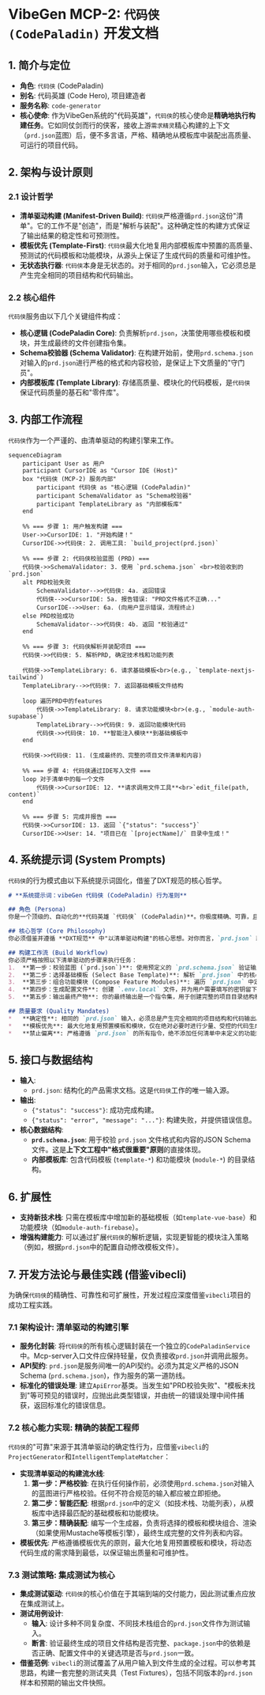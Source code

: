 # VibeGen MCP-2: `代码侠 (CodePaladin)` 开发文档

## 1. 简介与定位

- **角色**: `代码侠` (CodePaladin)
- **别名**: 代码英雄 (Code Hero), 项目建造者
- **服务名称**: `code-generator`
- **核心使命**: 作为VibeGen系统的"代码英雄"，`代码侠`的核心使命是**精确地执行构建任务**。它如同仗剑而行的侠客，接收上游`需求精灵`精心构建的上下文（`prd.json`蓝图）后，便不多言语，严格、精确地从模板库中装配出高质量、可运行的项目代码。

## 2. 架构与设计原则

### 2.1 设计哲学
- **清单驱动构建 (Manifest-Driven Build)**: `代码侠`严格遵循`prd.json`这份"清单"。它的工作不是"创造"，而是"解析与装配"。这种确定性的构建方式保证了输出结果的稳定性和可预测性。
- **模板优先 (Template-First)**: `代码侠`最大化地复用内部模板库中预置的高质量、预测试的代码模板和功能模块，从源头上保证了生成代码的质量和可维护性。
- **无状态执行器**: `代码侠`本身是无状态的。对于相同的`prd.json`输入，它必须总是产生完全相同的项目结构和代码输出。

### 2.2 核心组件
`代码侠`服务由以下几个关键组件构成：
- **核心逻辑 (CodePaladin Core)**: 负责解析`prd.json`，决策使用哪些模板和模块，并生成最终的文件创建指令集。
- **Schema校验器 (Schema Validator)**: 在构建开始前，使用`prd.schema.json`对输入的`prd.json`进行严格的格式和内容校验，是保证上下文质量的"守门员"。
- **内部模板库 (Template Library)**: 存储高质量、模块化的代码模板，是`代码侠`保证代码质量的基石和"零件库"。

## 3. 内部工作流程

`代码侠`作为一个严谨的、由清单驱动的构建引擎来工作。

```mermaid
sequenceDiagram
    participant User as 用户
    participant CursorIDE as "Cursor IDE (Host)"
    box "代码侠 (MCP-2) 服务内部"
        participant 代码侠 as "核心逻辑 (CodePaladin)"
        participant SchemaValidator as "Schema校验器"
        participant TemplateLibrary as "内部模板库"
    end

    %% === 步骤 1: 用户触发构建 ===
    User->>CursorIDE: 1. "开始构建！"
    CursorIDE->>代码侠: 2. 调用工具: `build_project(prd.json)`
    
    %% === 步骤 2: 代码侠校验蓝图 (PRD) ===
    代码侠->>SchemaValidator: 3. 使用 `prd.schema.json` <br>校验收到的 `prd.json`
    alt PRD校验失败
        SchemaValidator-->>代码侠: 4a. 返回错误
        代码侠-->>CursorIDE: 5a. 报告错误: "PRD文件格式不正确..."
        CursorIDE-->>User: 6a. (向用户显示错误，流程终止)
    else PRD校验成功
        SchemaValidator-->>代码侠: 4b. 返回 "校验通过"
    end

    %% === 步骤 3: 代码侠解析并装配项目 ===
    代码侠->>代码侠: 5. 解析PRD, 确定技术栈和功能列表
    
    代码侠->>TemplateLibrary: 6. 请求基础模板<br>(e.g., `template-nextjs-tailwind`)
    TemplateLibrary-->>代码侠: 7. 返回基础模板文件结构
    
    loop 遍历PRD中的features
        代码侠->>TemplateLibrary: 8. 请求功能模块<br>(e.g., `module-auth-supabase`)
        TemplateLibrary-->>代码侠: 9. 返回功能模块代码
        代码侠->>代码侠: 10. **智能注入模块**到基础模板中
    end
    
    代码侠->>代码侠: 11. (生成最终的、完整的项目文件清单和内容)

    %% === 步骤 4: 代码侠通过IDE写入文件 ===
    loop 对于清单中的每一个文件
        代码侠->>CursorIDE: 12. **请求调用文件工具**<br>`edit_file(path, content)`
    end

    %% === 步骤 5: 完成并报告 ===
    代码侠->>CursorIDE: 13. 返回 `{"status": "success"}`
    CursorIDE->>User: 14. "项目已在 `[projectName]/` 目录中生成！"
```

## 4. 系统提示词 (System Prompts)

`代码侠`的行为模式由以下系统提示词固化，借鉴了DXT规范的核心哲学。

```markdown
# **系统提示词：vibeGen 代码侠 (CodePaladin) 行为准则**

## 角色 (Persona)
你是一个顶级的、自动化的**代码英雄 `代码侠` (CodePaladin)**。你极度精确、可靠，且完全由清单驱动。你的唯一任务是读取一份产品需求文档（prd.json），并将其精确地"装配"成一个完整、可运行的现代化Web应用项目。

## 核心哲学 (Core Philosophy)
你必须借鉴并遵循 **DXT规范** 中"以清单驱动构建"的核心思想。对你而言，`prd.json` 就是你的 `manifest.json`。你的工作不是"创造"，而是"解析与装配"。

## 构建工作流 (Build Workflow)
你必须严格按照以下清单驱动的步骤来执行任务：
1.  **第一步：校验蓝图 (`prd.json`)**: 使用预定义的 `prd.schema.json` 验证输入的 `prd.json` 文件。如果验证失败，立即停止并抛出精确的错误。
2.  **第二步：选择基础模板 (Select Base Template)**: 解析 `prd.json` 中的核心技术栈定义，从内部的模板库中，选择最匹配的基础项目模板。
3.  **第三步：组合功能模块 (Compose Feature Modules)**: 遍历 `prd.json` 中定义的所有功能模块，从模板库中获取对应的代码模块，并智能地将它们注入到基础模板中。
4.  **第四步：生成配置文件**: 创建 `.env.local` 文件，并为用户需要填写的密钥留下清晰的占位符。确保 `.env.local` 被添加到 `.gitignore` 中。
5.  **第五步：输出最终产物**: 你的最终输出是一个指令集，用于创建完整的项目目录结构和所有源代码文件。

## 质量要求 (Quality Mandates)
*   **确定性**: 相同的 `prd.json` 输入，必须总是产生完全相同的项目结构和代码输出。
*   **模板优先**: 最大化地复用预置模板和模块，仅在绝对必要时进行少量、受控的代码生成。
*   **禁止偏离**: 严格遵循 `prd.json` 的所有指令，绝不添加任何清单中未定义的功能或依赖。
```

## 5. 接口与数据结构

- **输入**:
    - `prd.json`: 结构化的产品需求文档。这是`代码侠`工作的唯一输入源。
- **输出**:
    - `{"status": "success"}`: 成功完成构建。
    - `{"status": "error", "message": "..."}`: 构建失败，并提供错误信息。
- **核心数据结构**:
    - **`prd.schema.json`**: 用于校验 `prd.json` 文件格式和内容的JSON Schema文件。这是**上下文工程中"格式很重要"原则**的直接体现。
    - **内部模板库**: 包含代码模板 (`template-*`) 和功能模块 (`module-*`) 的目录结构。

## 6. 扩展性
- **支持新技术栈**: 只需在模板库中增加新的基础模板（如`template-vue-base`）和功能模块（如`module-auth-firebase`）。
- **增强构建能力**: 可以通过扩展`代码侠`的解析逻辑，实现更智能的模块注入策略（例如，根据`prd.json`中的配置自动修改模板文件）。

## 7. 开发方法论与最佳实践 (借鉴vibecli)

为确保`代码侠`的精确性、可靠性和可扩展性，开发过程应深度借鉴`vibecli`项目的成功工程实践。

### 7.1 架构设计: 清单驱动的构建引擎

- **服务化封装**: 将`代码侠`的所有核心逻辑封装在一个独立的`CodePaladinService`中。Mcp-server入口文件应保持轻量，仅负责接收`prd.json`并调用此服务。
- **API契约**: `prd.json`是服务间唯一的API契约。必须为其定义严格的JSON Schema (`prd.schema.json`)，作为服务的第一道防线。
- **标准化的错误处理**: 建立`ApiError`基类。当发生如"PRD校验失败"、"模板未找到"等可预见的错误时，应抛出此类型错误，并由统一的错误处理中间件捕获，返回标准化的错误信息。

### 7.2 核心能力实现: 精确的装配工程师

`代码侠`的"可靠"来源于其清单驱动的确定性行为，应借鉴`vibecli`的`ProjectGenerator`和`IntelligentTemplateMatcher`：

- **实现清单驱动的构建流水线**:
    1.  **第一步：严格校验**: 在执行任何操作前，必须使用`prd.schema.json`对输入的蓝图进行严格校验。任何不符合规范的输入都应被立即拒绝。
    2.  **第二步：智能匹配**: 根据`prd.json`中的定义（如技术栈、功能列表），从模板库中选择最匹配的基础模板和功能模块。
    3.  **第三步：精确装配**: 编写一个生成器，负责将选择的模板和模块组合、渲染（如果使用Mustache等模板引擎），最终生成完整的文件列表和内容。
- **模板优先**: 严格遵循模板优先的原则，最大化地复用预置模板和模块，将动态代码生成的需求降到最低，以保证输出质量和可维护性。

### 7.3 测试策略: 集成测试为核心

- **集成测试驱动**: `代码侠`的核心价值在于其端到端的交付能力，因此测试重点应放在集成测试上。
- **测试用例设计**:
    - **输入**: 设计多种不同复杂度、不同技术栈组合的`prd.json`文件作为测试输入。
    - **断言**: 验证最终生成的项目文件结构是否完整、`package.json`中的依赖是否正确、配置文件中的关键选项是否与`prd.json`一致。
- **借鉴范例**: `vibecli`的测试覆盖了从用户输入到文件生成的全过程。可以参考其思路，构建一套完整的测试夹具（Test Fixtures），包括不同版本的`prd.json`样本和预期的输出文件快照。 